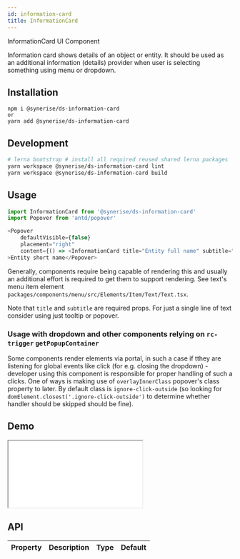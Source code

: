 ```yaml
---
id: information-card
title: InformationCard
---
```


InformationCard UI Component

Information card shows details of an object or entity.
It should be used as an additional information (details) provider when user is selecting something using menu or dropdown.

## Installation
```
npm i @synerise/ds-information-card
or
yarn add @synerise/ds-information-card
```

## Development

```zsh
# lerna bootstrap # install all required reused shared lerna packages
yarn workspace @synerise/ds-information-card lint
yarn workspace @synerise/ds-information-card build
```

## Usage
```js
import InformationCard from '@synerise/ds-information-card'
import Popover from 'antd/popover'

<Popover
    defaultVisible={false}
    placement="right"
    content={() => <InformationCard title="Entity full name" subtitle="entity.id"/>}
>Entity short name</Popover>
```

Generally, components require being capable of rendering this and usually an additional effort is required to get them to support rendering.
See text's menu item element `packages/components/menu/src/Elements/Item/Text/Text.tsx`.

Note that `title` and `subtitle` are required props. For just a single line of text consider using just tooltip or popover.

### Usage with dropdown and other components relying on `rc-trigger` `getPopupContainer`

Some components render elements via portal, in such a case if tthey are listening for global events like click (for e.g. closing the dropdown) - developer using this component is responsible for proper handling of such a clicks. One of ways is making use of `overlayInnerClass` popover's class property to later.
By default class is `ignore-click-outside` (so looking for `domElement.closest('.ignore-click-outside')` to determine whether handler should be skipped should be fine).

## Demo

<iframe src="/storybook-static/iframe.html?id=components-information-card--default"></iframe>

## API

| Property | Description | Type | Default |
| --- | --- | --- | --- |
